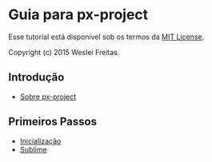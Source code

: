 # Guia para px-project

Esse tutorial está disponível sob os termos da [MIT License](http://opensource.org/licenses/MIT).

Copyright (c) 2015 Weslei Freitas.

## Introdução

* [Sobre px-project](1-intro-px-project.md)

Primeiros Passos
----------------

* [Inicialização](2-init-px-project.md)
* [Sublime](3-init-sublime.md)

